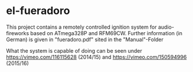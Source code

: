 # el-fueradoro

This project contains a remotely controlled ignition system for audio-fireworks based on ATmega328P and RFM69CW.
Further information (in German) is given in "fueradoro.pdf" sited in the "Manual"-Folder

What the system is capable of doing can be seen under https://vimeo.com/116115628 (2014/15) and https://vimeo.com/150594996 (2015/16)
